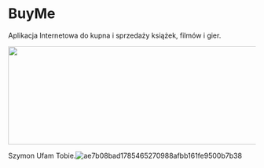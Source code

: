# BuyMe
Aplikacja Internetowa do kupna i sprzedaży książek, filmów i gier.
<br/>
<p align="center">
  <img width="600" height="200" src="[https://www.python.org/python-.png](https://user-images.githubusercontent.com/89195542/197585548-b7ae64ef-953c-4db6-8525-c7396b857b89.png)">
</p>



Szymon Ufam Tobie.![ae7b08bad1785465270988afbb161fe9500b7b38](https://user-images.githubusercontent.com/101556899/197513791-c332122e-42b3-423d-8f27-bdd7bf423782.jpg)
